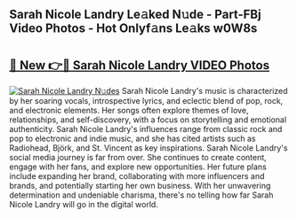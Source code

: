## Sarah Nicole Landry Le𝚊ked N𝚞de - Part-FBj Video Photos - Hot Onlyf𝚊ns Le𝚊ks w0W8s

# <h2><a href="http://ab92523.deff.icu/?id=Sarah+Nicole+Landry">🔗 New 👉🔴 Sarah Nicole Landry VIDEO Photos</a></h2>

[![Sarah Nicole Landry N𝚞des](https://i.imgur.com/rIISA9y.gif)](http://ab92523.deff.icu/?id=Sarah+Nicole+Landry)
Sarah Nicole Landry's music is characterized by her soaring vocals, introspective lyrics, and eclectic blend of pop, rock, and electronic elements. Her songs often explore themes of love, relationships, and self-discovery, with a focus on storytelling and emotional authenticity. Sarah Nicole Landry's influences range from classic rock and pop to electronic and indie music, and she has cited artists such as Radiohead, Björk, and St. Vincent as key inspirations. Sarah Nicole Landry's social media journey is far from over. She continues to create content, engage with her fans, and explore new opportunities. Her future plans include expanding her brand, collaborating with more influencers and brands, and potentially starting her own business. With her unwavering determination and undeniable charisma, there's no telling how far Sarah Nicole Landry will go in the digital world.
